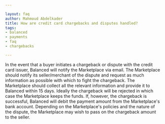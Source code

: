 ```yaml
---

layout: faq
author: Mahmoud Abdelkader
title: How are credit card chargebacks and disputes handled?
tags:
- balanced
- payments
- faq
- chargebacks

---
```


In the event that a buyer initiates a chargeback or dispute with the credit card issuer, Balanced will notify the Marketplace via email. The Marketplace should notify its seller/merchant of the dispute and request as much information as possible with which to fight the chargeback. The Marketplace should collect all the relevant information and provide it to Balanced within 15 days. Ideally the chargeback will be rejected in which case the Marketplace keeps the funds. If, however, the chargeback is successful, Balanced will debit the payment amount from the Marketplace's bank account. Depending on the Marketplace's policies and the nature of the dispute, the Marketplace may wish to pass on the chargeback amount to the seller.
